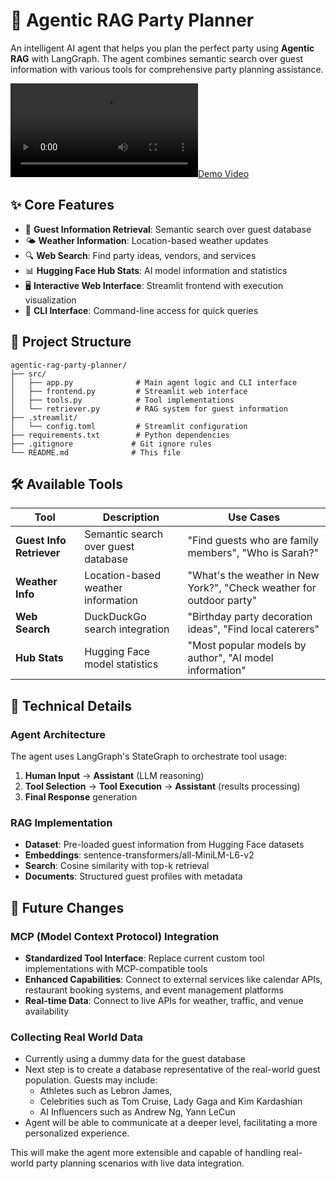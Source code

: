 # 🎉 Agentic RAG Party Planner

An intelligent AI agent that helps you plan the perfect party using **Agentic RAG** with LangGraph. The agent combines semantic search over guest information with various tools for comprehensive party planning assistance.

[![Demo Video](media/agentic_rag_demo.mp4)](https://github.com/user-attachments/assets/a6f9b548-7267-4839-a1e4-089f2e866b10)

## ✨ Core Features

- 🎯 **Guest Information Retrieval**: Semantic search over guest database
- 🌤️ **Weather Information**: Location-based weather updates  
- 🔍 **Web Search**: Find party ideas, vendors, and services
- 📊 **Hugging Face Hub Stats**: AI model information and statistics
- 🖥️ **Interactive Web Interface**: Streamlit frontend with execution visualization
- 🤖 **CLI Interface**: Command-line access for quick queries

## 📁 Project Structure

```
agentic-rag-party-planner/
├── src/
│   ├── app.py              # Main agent logic and CLI interface
│   ├── frontend.py         # Streamlit web interface
│   ├── tools.py            # Tool implementations
│   └── retriever.py        # RAG system for guest information
├── .streamlit/
│   └── config.toml         # Streamlit configuration
├── requirements.txt        # Python dependencies
├── .gitignore             # Git ignore rules
└── README.md              # This file
```

## 🛠️ Available Tools

| Tool | Description | Use Cases |
|------|-------------|-----------|
| **Guest Info Retriever** | Semantic search over guest database | "Find guests who are family members", "Who is Sarah?" |
| **Weather Info** | Location-based weather information | "What's the weather in New York?", "Check weather for outdoor party" |
| **Web Search** | DuckDuckGo search integration | "Birthday party decoration ideas", "Find local caterers" |
| **Hub Stats** | Hugging Face model statistics | "Most popular models by author", "AI model information" |

## 🔧 Technical Details

### Agent Architecture
The agent uses LangGraph's StateGraph to orchestrate tool usage:
1. **Human Input** → **Assistant** (LLM reasoning)
2. **Tool Selection** → **Tool Execution** → **Assistant** (results processing)
3. **Final Response** generation

### RAG Implementation
- **Dataset**: Pre-loaded guest information from Hugging Face datasets
- **Embeddings**: sentence-transformers/all-MiniLM-L6-v2
- **Search**: Cosine similarity with top-k retrieval
- **Documents**: Structured guest profiles with metadata

## 🚀 Future Changes

### MCP (Model Context Protocol) Integration
- **Standardized Tool Interface**: Replace current custom tool implementations with MCP-compatible tools
- **Enhanced Capabilities**: Connect to external services like calendar APIs, restaurant booking systems, and event management platforms
- **Real-time Data**: Connect to live APIs for weather, traffic, and venue availability

### Collecting Real World Data
- Currently using a dummy data for the guest database
- Next step is to create a database representative of the real-world guest population. Guests may include:
    - Athletes such as Lebron James, 
    - Celebrities such as Tom Cruise, Lady Gaga and Kim Kardashian
    - AI Influencers such as Andrew Ng, Yann LeCun
- Agent will be able to communicate at a deeper level, facilitating a more personalized experience.

This will make the agent more extensible and capable of handling real-world party planning scenarios with live data integration.


